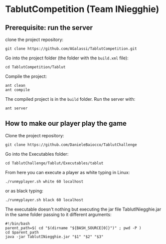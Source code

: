 # TablutCompetition (Team INiegghie)


## Prerequisite: run the server

clone the project repository:

```
git clone https://github.com/AGalassi/TablutCompetition.git
```

Go into the project folder (the folder with the `build.xml` file):
```
cd TablutCompetition/Tablut
```

Compile the project:

```
ant clean
ant compile
```

The compiled project is in  the `build` folder.
Run the server with:

```
ant server
```

## How to make our player play the game 

Clone the project repository:

```
git clone https://github.com/DanieleBaiocco/TablutChallenge
```

Go into the Executables folder:
```
cd TablutChallenge/Tablut/Executables/tablut
```

From here you can execute a player as white typing in Linux:

```
./runmyplayer.sh white 60 localhost 
```

or as black typing:

```
./runmyplayer.sh black 60 localhost
```

The executable doesn't nothing but executing the jar file TablutINiegghie.jar in the same folder passing to it different arguments:

```
#!/bin/bash
parent_path=$( cd "$(dirname "${BASH_SOURCE[0]}")" ; pwd -P )
cd $parent_path
java -jar TablutINiegghie.jar "$1" "$2" "$3"
```
